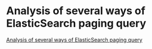 # Analysis of several ways of ElasticSearch paging query
[Analysis of several ways of ElasticSearch paging query](https://aiwithcloud.com/2022/09/15/analysis_of_several_ways_of_elasticsearch_paging_query/)